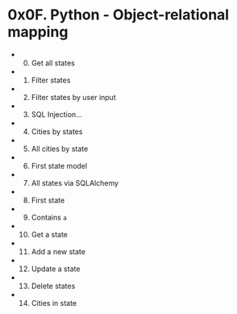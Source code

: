 # 0x0F. Python - Object-relational mapping

* 0. Get all states

* 1. Filter states

* 2. Filter states by user input

* 3. SQL Injection...

* 4. Cities by states

* 5. All cities by state

* 6. First state model

* 7. All states via SQLAlchemy

* 8. First state

* 9. Contains `a`

* 10. Get a state

* 11. Add a new state

* 12. Update a state

* 13. Delete states

* 14. Cities in state
